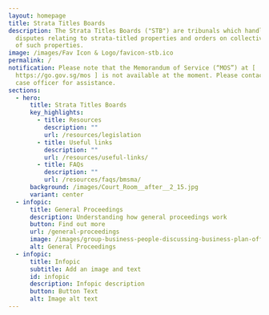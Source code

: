 ```yaml
---
layout: homepage
title: Strata Titles Boards
description: The Strata Titles Boards ("STB") are tribunals which handle
  disputes relating to strata-titled properties and orders on collective sales
  of such properties.
image: /images/Fav Icon & Logo/favicon-stb.ico
permalink: /
notification: Please note that the Memorandum of Service (“MOS”) at [
  https://go.gov.sg/mos ] is not available at the moment. Please contact your
  case officer for assistance.
sections:
  - hero:
      title: Strata Titles Boards
      key_highlights:
        - title: Resources
          description: ""
          url: /resources/legislation
        - title: Useful links
          description: ""
          url: /resources/useful-links/
        - title: FAQs
          description: ""
          url: /resources/faqs/bmsma/
      background: /images/Court_Room__after__2_15.jpg
      variant: center
  - infopic:
      title: General Proceedings
      description: Understanding how general proceedings work
      button: Find out more
      url: /general-proceedings
      image: /images/group-business-people-discussing-business-plan-office.jpg
      alt: General Proceedings
  - infopic:
      title: Infopic
      subtitle: Add an image and text
      id: infopic
      description: Infopic description
      button: Button Text
      alt: Image alt text
---
```

